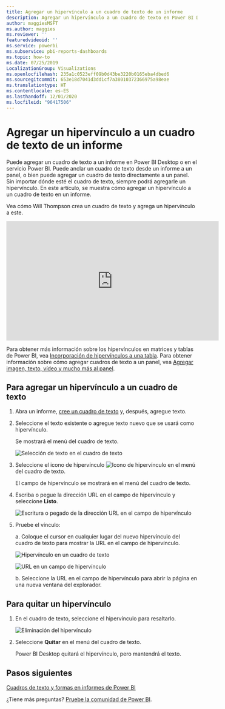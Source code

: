 ```yaml
---
title: Agregar un hipervínculo a un cuadro de texto de un informe
description: Agregar un hipervínculo a un cuadro de texto en Power BI Desktop y en el servicio Power BI
author: maggiesMSFT
ms.author: maggies
ms.reviewer: ''
featuredvideoid: ''
ms.service: powerbi
ms.subservice: pbi-reports-dashboards
ms.topic: how-to
ms.date: 07/25/2019
LocalizationGroup: Visualizations
ms.openlocfilehash: 235a1c0523eff09b0d43be3220b0165eba4dbed6
ms.sourcegitcommit: 653e18d7041d3dd1cf7a38010372366975a98eae
ms.translationtype: HT
ms.contentlocale: es-ES
ms.lasthandoff: 12/01/2020
ms.locfileid: "96417506"
---
```

# <a name="add-a-hyperlink-to-a-text-box-in-a-report"></a>Agregar un hipervínculo a un cuadro de texto de un informe
Puede agregar un cuadro de texto a un informe en Power BI Desktop o en el servicio Power BI. Puede anclar un cuadro de texto desde un informe a un panel, o bien puede agregar un cuadro de texto directamente a un panel. Sin importar dónde esté el cuadro de texto, siempre podrá agregarle un hipervínculo. En este artículo, se muestra cómo agregar un hipervínculo a un cuadro de texto en un informe. 


Vea cómo Will Thompson crea un cuadro de texto y agrega un hipervínculo a este. 

<iframe width="560" height="315" src="https://www.youtube.com/embed/_3q6VEBhGew#t=0m55s" frameborder="0" allowfullscreen></iframe>

Para obtener más información sobre los hipervínculos en matrices y tablas de Power BI, vea [Incorporación de hipervínculos a una tabla](power-bi-hyperlinks-in-tables.md). Para obtener información sobre cómo agregar cuadros de texto a un panel, vea [Agregar imagen, texto, vídeo y mucho más al panel](service-dashboard-add-widget.md). 

## <a name="to-add-a-hyperlink-to-a-text-box"></a>Para agregar un hipervínculo a un cuadro de texto
1. Abra un informe, [cree un cuadro de texto](power-bi-reports-add-text-and-shapes.md) y, después, agregue texto. 
2. Seleccione el texto existente o agregue texto nuevo que se usará como hipervínculo. 

   Se mostrará el menú del cuadro de texto.
   
   ![Selección de texto en el cuadro de texto](media/service-add-hyperlink-to-text-box/power-bi-hyperlink-new.png)
3. Seleccione el icono de hipervínculo ![Icono de hipervínculo](media/service-add-hyperlink-to-text-box/power-bi-hyperlink-icon.png) en el menú del cuadro de texto.

   El campo de hipervínculo se mostrará en el menú del cuadro de texto.

4. Escriba o pegue la dirección URL en el campo de hipervínculo y seleccione **Listo**.
   
   ![Escritura o pegado de la dirección URL en el campo de hipervínculo](media/service-add-hyperlink-to-text-box/power-bi-add-link.png)
5. Pruebe el vínculo:  

   a. Coloque el cursor en cualquier lugar del nuevo hipervínculo del cuadro de texto para mostrar la URL en el campo de hipervínculo.  
     
      ![Hipervínculo en un cuadro de texto](media/service-add-hyperlink-to-text-box/power-bi-test-link.png)
   
      ![URL en un campo de hipervínculo](media/service-add-hyperlink-to-text-box/power-bi-hyperlink-edit.png)

   b. Seleccione la URL en el campo de hipervínculo para abrir la página en una nueva ventana del explorador.

## <a name="to-remove-the-hyperlink"></a>Para quitar un hipervínculo
1. En el cuadro de texto, seleccione el hipervínculo para resaltarlo.
   
     ![Eliminación del hipervínculo](media/service-add-hyperlink-to-text-box/power-bi-hyperlink-remove.png)
2. Seleccione **Quitar** en el menú del cuadro de texto. 

   Power BI Desktop quitará el hipervínculo, pero mantendrá el texto.

## <a name="next-steps"></a>Pasos siguientes
[Cuadros de texto y formas en informes de Power BI](power-bi-reports-add-text-and-shapes.md)

¿Tiene más preguntas? [Pruebe la comunidad de Power BI](https://community.powerbi.com/).

